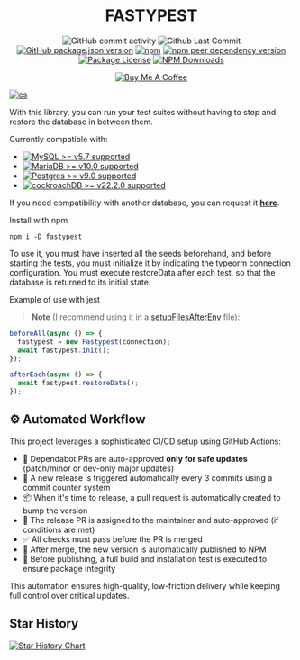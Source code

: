 <h1 align="center">FASTYPEST</h1>
<p align="center">
  <img alt="GitHub commit activity" src="https://img.shields.io/github/commit-activity/m/juanjoGonDev/fastypest"/>
  <img alt="Github Last Commit" src="https://img.shields.io/github/last-commit/juanjoGonDev/fastypest"/>
  <a href="https://www.npmjs.com/fastypest" target="_blank"><img alt="GitHub package.json version" src="https://img.shields.io/github/package-json/v/juanjoGonDev/fastypest?logo=github&logoColor=fff&label=GitHub+package"></a>
  <a href="https://www.npmjs.com/fastypest" target="_blank"><img alt="npm" src="https://img.shields.io/npm/v/fastypest?logo=npm&logoColor=fff&label=NPM+package"></a>
  <a href="https://www.npmjs.com/fastypest" target="_blank"><img alt="npm peer dependency version" src="https://img.shields.io/github/package-json/dependency-version/juanjoGonDev/fastypest/peer/typeorm"></a>
  <!-- <a href="https://www.npmjs.com/fastypest" target="_blank"><img alt="Node version" src="https://img.shields.io/node/v/fastypest"></a> -->
  <a href="https://www.npmjs.com/fastypest" target="_blank"><img src="https://img.shields.io/github/license/juanjoGonDev/fastypest" alt="Package License" /></a>
  <a href="https://www.npmjs.com/fastypest" target="_blank"><img src="https://img.shields.io/npm/dm/fastypest" alt="NPM Downloads" /></a>
</p>
<p align=center>
<a href="https://buymeacoffee.com/juanjogondev" target="_blank"><img src="https://www.buymeacoffee.com/assets/img/custom_images/orange_img.png" alt="Buy Me A Coffee"></a>
</p>

[![es](https://img.shields.io/badge/lang-es-yellow.svg)](./README.es.md)

With this library, you can run your test suites without having to stop and restore the database in between them.

Currently compatible with:

- <a href="https://www.npmjs.com/fastypest"><img alt="MySQL >= v5.7 supported" src="https://img.shields.io/badge/MySQL-%3E%3D5.7-informational"></a>
- <a href="https://www.npmjs.com/fastypest"><img alt="MariaDB >= v10.0 supported" src="https://img.shields.io/badge/MariaDB-%3E%3D10.0-yellowgreen"></a>
- <a href="https://www.npmjs.com/fastypest"><img alt="Postgres >= v9.0 supported" src="https://img.shields.io/badge/Postgres-%3E%3D9.0-green"></a>
- <a href="https://www.npmjs.com/fastypest"><img alt="cockroachDB >= v22.2.0 supported" src="https://img.shields.io/badge/CockroachDB-%3E%3D22.2.0-blue"></a>

If you need compatibility with another database, you can request it <b><a href="https://github.com/juanjoGonDev/fastypest/issues/new?assignees=juanjoGonDev&labels=enhancement&projects=&template=feature.yml&title=%5BFeature+Request%5D%3A+">here</a></b>.

Install with npm

```
npm i -D fastypest
```

To use it, you must have inserted all the seeds beforehand, and before starting the tests, you must initialize it by indicating the typeorm connection configuration. You must execute restoreData after each test, so that the database is returned to its initial state.

Example of use with jest

> **Note**
> (I recommend using it in a [setupFilesAfterEnv](https://jestjs.io/es-ES/docs/configuration#setupfilesafterenv-array) file):

```typescript
beforeAll(async () => {
  fastypest = new Fastypest(connection);
  await fastypest.init();
});

afterEach(async () => {
  await fastypest.restoreData();
});
```

## ⚙️ Automated Workflow

This project leverages a sophisticated CI/CD setup using GitHub Actions:

- 🤖 Dependabot PRs are auto-approved **only for safe updates** (patch/minor or dev-only major updates)
- 🔁 A new release is triggered automatically every 3 commits using a commit counter system
- 📦 When it's time to release, a pull request is automatically created to bump the version
- 👤 The release PR is assigned to the maintainer and auto-approved (if conditions are met)
- ✅ All checks must pass before the PR is merged
- 🚀 After merge, the new version is automatically published to NPM
- 🧪 Before publishing, a full build and installation test is executed to ensure package integrity

This automation ensures high-quality, low-friction delivery while keeping full control over critical updates.

## Star History

[![Star History Chart](https://api.star-history.com/svg?repos=juanjoGonDev/fastypest&type=Date)](https://www.star-history.com/#juanjoGonDev/fastypest&Date)
